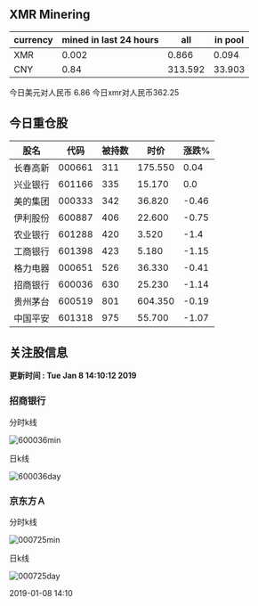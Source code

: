 ## XMR Minering

|currency|mined in last 24 hours|all|in pool|
|---|---|---|---|
|XMR|0.002|0.866|0.094|
|CNY|0.84|313.592|33.903|

今日美元对人民币 6.86	今日xmr对人民币362.25


## 今日重仓股 

|股名|代码|被持数|时价|涨跌%|
|---|---|---|---|---|
|长春高新|000661|311|175.550|0.04|
|兴业银行|601166|335|15.170|0.0|
|美的集团|000333|342|36.820|-0.46|
|伊利股份|600887|406|22.600|-0.75|
|农业银行|601288|420|3.520|-1.4|
|工商银行|601398|423|5.180|-1.15|
|格力电器|000651|526|36.330|-0.41|
|招商银行|600036|630|25.230|-1.14|
|贵州茅台|600519|801|604.350|-0.19|
|中国平安|601318|975|55.700|-1.07|

## 关注股信息
**更新时间 : Tue Jan  8 14:10:12 2019**
### 招商银行 
分时k线

![600036min](http://image.sinajs.cn/newchart/min/n/sh600036.gif)

日k线

![600036day](http://image.sinajs.cn/newchart/daily/n/sh600036.gif)

### 京东方Ａ 
分时k线

![000725min](http://image.sinajs.cn/newchart/min/n/sz000725.gif)

日k线

![000725day](http://image.sinajs.cn/newchart/daily/n/sz000725.gif)

2019-01-08 14:10